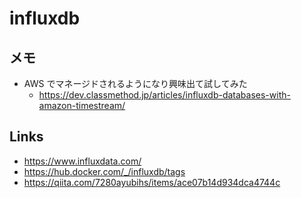 # influxdb
## メモ
- AWS でマネージドされるようになり興味出て試してみた
  - https://dev.classmethod.jp/articles/influxdb-databases-with-amazon-timestream/

## Links
- https://www.influxdata.com/
- https://hub.docker.com/_/influxdb/tags
- https://qiita.com/7280ayubihs/items/ace07b14d934dca4744c
